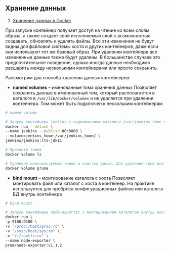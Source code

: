 ## Хранение данных

1. [Хранение данных в Docker](https://habr.com/ru/companies/slurm/articles/534334/)

При запуске контейнер получает доступ на чтение ко всем слоям образа, а также создает свой исполняемый слой с возможностью создавать, обновлять и удалять файлы. Все эти изменения не будут видны для файловой системы хоста и других контейнеров, даже если они используют тот же базовый образ. При удалении контейнера все измененные данные также будут удалены. В большинстве случаев это предпочтительное поведение, однако иногда данные необходимо расшарить между несколькими контейнерами или просто сохранить.

Рассмотрим два способа хранения данных контейнеров:

* **named volumes** – именованные тома хранения данных
Позволяет сохранять данные в именованный том, который располагается в каталоге в `/var/lib/docker/volumes` и не удаляется при удалении контейнера. Том может быть подключен к нескольким контейнерам

```bash
# named volume

# Запуск контейнера jenkins с подключением каталога /var/jenkins_home как тома jenkins_home
docker run --detach \
--name jenkins --publish 80:8080 \
--volume=jenkins_home:/var/jenkins_home/ \
jenkins/jenkins:lts-jdk11

# Просмотр томов
docker volume ls 

# Удаление неиспользуемых томов и очистка диска. Для удаления тома все контейнеры, в которых он подключен, должны быть остановлены и удалены
docker volume prune
```

* **bind mount** – монтирование каталога с хоста
Позволяет монтировать файл или каталог с хоста в контейнер. На практике используется для проброса конфигурационных файлов или каталога БД внутрь контейнера

```bash
# bind mount

# Запуск контейнера node-exporter с монтированием каталогов внутрь контейнера в режиме read only: /proc хоста прокидывается в /host/proc:ro внутрь контейнера, /sys - в /host/sys:ro, а / - в /rootfs:ro
docker run \
-p 9100:9100 \
-v "/proc:/host/proc:ro" \
-v "/sys:/host/sys:ro" \
-v "/:/rootfs:ro" \
--name node-exporter \
prom/node-exporter:v1.1.2
```




